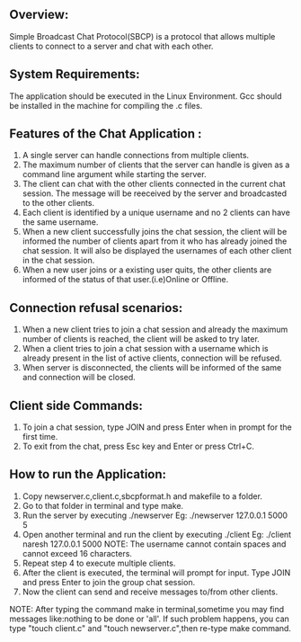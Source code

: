 Overview:		
----------

Simple Broadcast Chat Protocol(SBCP) is a protocol that allows multiple clients to connect to a server and chat with each other.

System Requirements:
---------------------
The application should be executed in the Linux Environment. Gcc should be installed in the machine for compiling the .c files.


Features of the Chat Application :
----------------------------------

1. A single server can handle connections from multiple clients. 
2. The maximum number of clients that the server can handle is given as a command line argument while starting the server.
3. The client can chat with the other clients connected in the current chat session. The message will be reeceived by the server and broadcasted to the other clients.
4. Each client is identified by a unique username and no 2 clients can have the same username.
5. When a new client successfully joins the chat session, the client will be informed the number of clients apart from it who has already joined the chat session. It will also be displayed the usernames of each other client in the chat session.
6. When a new user joins or a existing user quits, the other clients are informed of the status of that user.(i.e)Online or Offline.


Connection refusal scenarios:
------------------------------

1. When a new client tries to join a chat session and already the maximum number of clients is reached, the client will be asked to try later.
2. When a client tries to join a chat session with a username which is already present in the list of active clients, connection will be refused.
3. When server is disconnected, the clients will be informed of the same and connection will be closed.

Client side Commands:
----------------------

1. To join a chat session, type JOIN and press Enter when in prompt for the first time.
2. To exit from the chat, press Esc key and Enter or press Ctrl+C.

How to run the Application:
----------------------------

1. Copy newserver.c,client.c,sbcpformat.h and makefile to a folder.
2. Go to that folder in terminal and type make.
3. Run the server by executing ./newserver <Server-IP> <Server-Port> <Maximum-number-of-clients>
   Eg: ./newserver 127.0.0.1 5000 5
4. Open another terminal and run the client by executing ./client <username> <Server-IP> <Server-Port>
   Eg: ./client naresh 127.0.0.1 5000
NOTE: The username cannot contain spaces and cannot exceed 16 characters.
5. Repeat step 4 to execute multiple clients.
6. After the client is executed, the terminal will prompt for input. Type JOIN and press Enter to join the group chat session.
7. Now the client can send and receive messages to/from other clients.


NOTE: After typing the command make in terminal,sometime you may find messages like:nothing to be done or 'all'. If such problem happens, you can type "touch client.c" and "touch newserver.c",then re-type make command.
